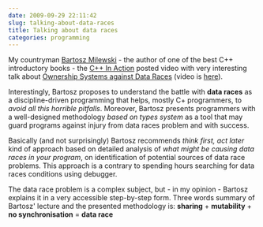 ```yaml
---
date: 2009-09-29 22:11:42
slug: talking-about-data-races
title: Talking about data races
categories: programming
---
```


My countryman [Bartosz Milewski](http://bartoszmilewski.wordpress.com/) - the author of one of the best C++ introductory books - the [C++ In Action](http://www.relisoft.com/book/) posted video with very interesting talk about [Ownership Systems against Data Races](http://bartoszmilewski.wordpress.com/2009/09/22/ownership-systems-against-data-races/trackback/) (video is [here](http://www.vimeo.com/6689999)).









Interestingly, Bartosz proposes to understand the battle with **data races** as a discipline-driven programming that helps, mostly C+ programmers, to _avoid all this horrible pitfalls_. Moreover, Bartosz presents programmers with a well-designed methodology _based on types system_ as a tool that may guard programs against injury from data races problem and with success.





Basically (and not surprisingly) Bartosz recommends _think first, act later_ kind of approach based on detailed analysis of _what might be causing data races in your program_, on identification of potential sources of data race problems. This approach is a contrary to spending hours searching for data races conditions using debugger.





The data race problem is a complex subject, but - in my opinion - Bartosz explains it in a very accessible step-by-step form. Three words summary of Bartosz' lecture and the presented methodology is: **sharing** + **mutability** + **no synchronisation** = **data race**

